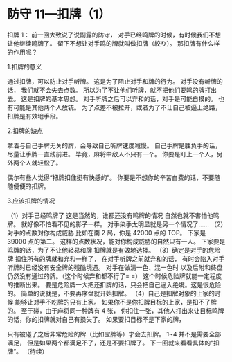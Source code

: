 # 防守 11—扣牌（1）

扣牌 1：  前一回大致说了说副露的防守， 对手已经鸣牌的时候，有时候我们不想让他继续鸣牌了。
留下不想让对手鸣的牌就叫做扣牌（絞り）。 那扣牌有什么样的作用呢？

 1.扣牌的意义

  通过扣牌，可以防止对手听牌。 这是为了阻止对手和牌的行为。  对手没有听牌的话， 我们就不会失去点数。 所以为了不让他们听牌，就不把他们要鸣的牌打出去。  这是扣牌的基本思想。  对手听牌之后可以弃和的话，对手是可能自摸的。 也有可能是其他两个人放铳。 为了点差不被拉开，或者为了不让自己被逼上绝路，扣牌是有效地手段。

 2.扣牌的缺点

 拿着与自己手牌无关的牌，会导致自己听牌速度减慢。 自己手牌是胜负手的话，尽量让手牌一直线前进。 毕竟，麻将中敌人不只有一个。  你要是盯上一个人，另外两个人就轻松了。

偶尔有些人觉得“把牌扣住挺有快感的”。 你要是不想你的辛苦白费的话，不要随随便便的扣牌。

 3.应该扣牌的情况

  （1）对手已经鸣牌了 这是当然的，谁都还没有鸣牌的情况 自然也就不害怕他鸣牌。 就好像不怕看不见的影子一样。  对手染手太明显就是另一个情况了……  （2）对手的点数对你构成威胁 比如在南 2 局，你是 42000 点的 TOP。 下家是 39000 点的第二。  这样的点数状况，能对你构成威胁的自然只有一人。 下家要是鸣牌的话，为了不让他轻易和牌 扣牌就是有效地选择。  （3）确定是对手的危险牌 扣住所有的牌就和弃和一样了， 在对手听牌之前就弃和的话， 有时会陷入对手听牌时已经没有安全牌的残酷境遇。  对手在做清一色、混一色时 以及后附和终盘仍然没有通过的牌。（这个时候弃和都不行了= =）  这个时候危险牌就能一定程度的推断出来。 要是危险牌一大把还扣牌的话，只会把自己逼入绝境。这是很危险的。  简单的说就是，不要再序盘就开始扣牌。  （4）自己是扣牌对象的上家的时候 能够让对手不吃牌的只有上家。 如果你不是你扣牌目标的上家，是扣不了牌的。  至于碰，由于麻将同一种牌有 4 张， 你扣住一张，其他人打出来让目标鸣牌的话，你的扣牌就对自己有损失了。  如果要扣目标不是下家的牌，

只有被碰了之后非常危险的牌（比如宝牌等）才会去扣牌。  1~4 并不是需要全部满足， 但是如果两个都满足不了，还是不要扣牌了。  下一回就来看看具体的“扣牌”。  （待续）